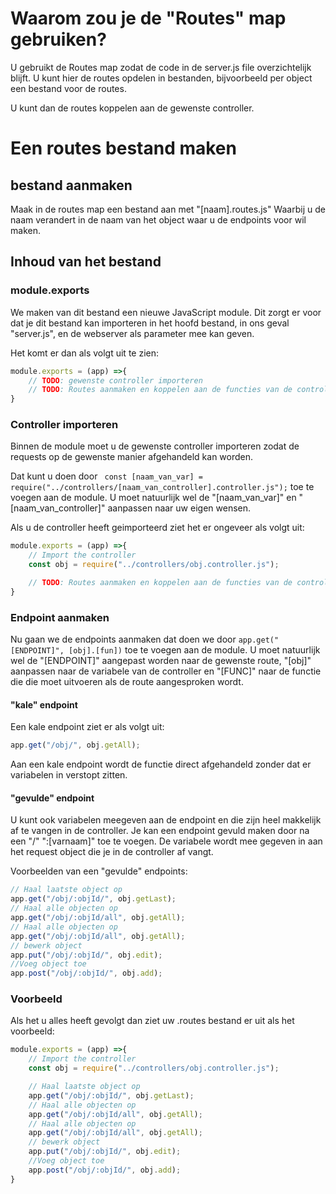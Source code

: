 # Waarom zou je de "Routes" map gebruiken?
U gebruikt de Routes map zodat de code in de server.js file overzichtelijk blijft.
U kunt hier de routes opdelen in bestanden, bijvoorbeeld per object een bestand voor de routes.

U kunt dan de routes koppelen aan de gewenste controller.

# Een routes bestand maken
## bestand aanmaken
Maak in de routes map een bestand aan met "[naam].routes.js" Waarbij u de naam verandert in de naam van het object waar u de endpoints voor wil maken.
 
## Inhoud van het bestand

### module.exports
We maken van dit bestand een nieuwe JavaScript module. Dit zorgt er voor dat je dit bestand kan importeren in het hoofd bestand, in ons geval "server.js", en de webserver als parameter mee kan geven.

Het komt er dan als volgt uit te zien:
```javascript
module.exports = (app) =>{
    // TODO: gewenste controller importeren
    // TODO: Routes aanmaken en koppelen aan de functies van de controller 
}
```
### Controller importeren
Binnen de module moet u de gewenste controller importeren zodat de requests op de gewenste manier afgehandeld kan worden.

Dat kunt u doen door ``` const [naam_van_var] = require("../controllers/[naam_van_controller].controller.js");``` toe te voegen aan de module. U moet natuurlijk wel de "[naam_van_var]" en "[naam_van_controller]" aanpassen naar uw eigen wensen.

Als u de controller heeft geimporteerd ziet het er ongeveer als volgt uit:
```javascript
module.exports = (app) =>{
    // Import the controller
    const obj = require("../controllers/obj.controller.js");

    // TODO: Routes aanmaken en koppelen aan de functies van de controller   
}
```

### Endpoint aanmaken
Nu gaan we de endpoints aanmaken dat doen we door
```app.get("[ENDPOINT]", [obj].[fun])``` toe te voegen aan de module. U moet natuurlijk wel de "[ENDPOINT]" aangepast worden naar de gewenste route, "[obj]"  aanpassen naar de variabele van de controller en "[FUNC]" naar de functie die die moet uitvoeren als de route aangesproken wordt.

#### "kale" endpoint
Een kale endpoint ziet er als volgt uit:
```javascript
app.get("/obj/", obj.getAll);
```

Aan een kale endpoint wordt de functie direct afgehandeld zonder dat er variabelen in verstopt zitten.

#### "gevulde" endpoint
U kunt ook variabelen meegeven aan de endpoint en die zijn heel makkelijk af te vangen in de controller. Je kan een endpoint gevuld maken door na een "/" ":[varnaam]" toe te voegen. De variabele wordt mee gegeven in aan het request object die je in de controller af vangt.  

Voorbeelden van een "gevulde" endpoints:
``` javascript
// Haal laatste object op 
app.get("/obj/:objId/", obj.getLast);
// Haal alle objecten op 
app.get("/obj/:objId/all", obj.getAll);
// Haal alle objecten op 
app.get("/obj/:objId/all", obj.getAll);
// bewerk object
app.put("/obj/:objId/", obj.edit);
//Voeg object toe
app.post("/obj/:objId/", obj.add);
```

### Voorbeeld
Als het u alles heeft gevolgt dan ziet uw .routes bestand er uit als het voorbeeld: 
```javascript
module.exports = (app) =>{
    // Import the controller
    const obj = require("../controllers/obj.controller.js");

    // Haal laatste object op 
    app.get("/obj/:objId/", obj.getLast);
    // Haal alle objecten op 
    app.get("/obj/:objId/all", obj.getAll);
    // Haal alle objecten op 
    app.get("/obj/:objId/all", obj.getAll);
    // bewerk object
    app.put("/obj/:objId/", obj.edit);
    //Voeg object toe
    app.post("/obj/:objId/", obj.add);
}
```
